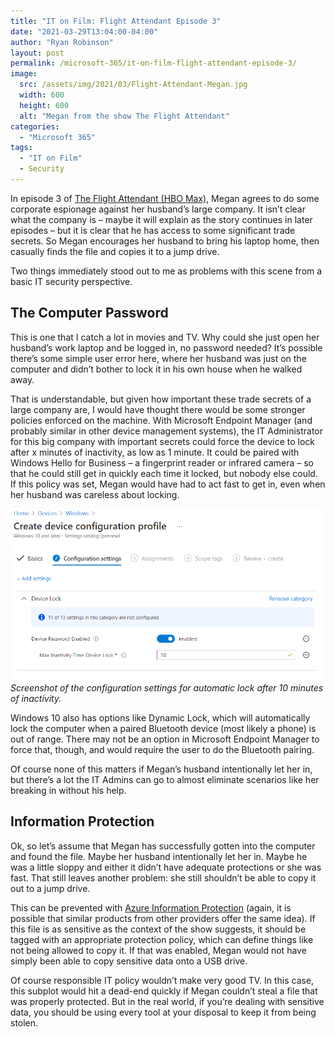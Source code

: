 ```yaml
---
title: "IT on Film: Flight Attendant Episode 3"
date: "2021-03-29T13:04:00-04:00"
author: "Ryan Robinson"
layout: post
permalink: /microsoft-365/it-on-film-flight-attendant-episode-3/
image:
  src: /assets/img/2021/03/Flight-Attendant-Megan.jpg
  width: 600
  height: 600
  alt: "Megan from the show The Flight Attendant"
categories:
  - "Microsoft 365"
tags:
  - "IT on Film"
  - Security
---
```


In episode 3 of [The Flight Attendant (HBO Max)](https://www.imdb.com/title/tt7569576/?ref_=fn_al_tt_1), Megan agrees to do some corporate espionage against her husband’s large company. It isn’t clear what the company is – maybe it will explain as the story continues in later episodes – but it is clear that he has access to some significant trade secrets. So Megan encourages her husband to bring his laptop home, then casually finds the file and copies it to a jump drive.

Two things immediately stood out to me as problems with this scene from a basic IT security perspective.

## The Computer Password

This is one that I catch a lot in movies and TV. Why could she just open her husband’s work laptop and be logged in, no password needed? It’s possible there’s some simple user error here, where her husband was just on the computer and didn’t bother to lock it in his own house when he walked away.

That is understandable, but given how important these trade secrets of a large company are, I would have thought there would be some stronger policies enforced on the machine. With Microsoft Endpoint Manager (and probably similar in other device management systems), the IT Administrator for this big company with important secrets could force the device to lock after x minutes of inactivity, as low as 1 minute. It could be paired with Windows Hello for Business – a fingerprint reader or infrared camera – so that he could still get in quickly each time it locked, but nobody else could. If this policy was set, Megan would have had to act fast to get in, even when her husband was careless about locking.

![](/assets/img/2021/03/Device-Compliance-10-Minute-Lock.png)
_Screenshot of the configuration settings for automatic lock after 10 minutes of inactivity._

Windows 10 also has options like Dynamic Lock, which will automatically lock the computer when a paired Bluetooth device (most likely a phone) is out of range. There may not be an option in Microsoft Endpoint Manager to force that, though, and would require the user to do the Bluetooth pairing.

Of course none of this matters if Megan’s husband intentionally let her in, but there’s a lot the IT Admins can go to almost eliminate scenarios like her breaking in without his help.

## Information Protection

Ok, so let’s assume that Megan has successfully gotten into the computer and found the file. Maybe her husband intentionally let her in. Maybe he was a little sloppy and either it didn’t have adequate protections or she was fast. That still leaves another problem: she still shouldn’t be able to copy it out to a jump drive.

This can be prevented with [Azure Information Protection](https://azure.microsoft.com/en-ca/services/information-protection/) (again, it is possible that similar products from other providers offer the same idea). If this file is as sensitive as the context of the show suggests, it should be tagged with an appropriate protection policy, which can define things like not being allowed to copy it. If that was enabled, Megan would not have simply been able to copy sensitive data onto a USB drive.

Of course responsible IT policy wouldn’t make very good TV. In this case, this subplot would hit a dead-end quickly if Megan couldn’t steal a file that was properly protected. But in the real world, if you’re dealing with sensitive data, you should be using every tool at your disposal to keep it from being stolen.
